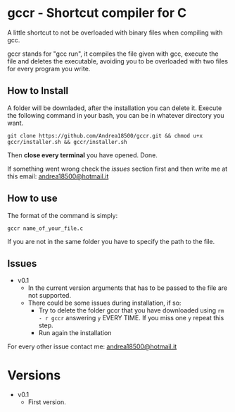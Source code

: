 # gccr - Shortcut compiler for C
A little shortcut to not be overloaded with binary files when compiling with gcc.

gccr stands for "gcc run", it compiles the file given with gcc, execute the file and deletes the executable, avoiding you to be overloaded with two files for every program you write.

## How to Install
A folder will be downladed, after the installation you can delete it.
Execute the following command in your bash, you can be in whatever directory you want.
```
git clone https://github.com/Andrea18500/gccr.git && chmod u+x gccr/installer.sh && gccr/installer.sh
```
Then **close every terminal** you have opened.
Done.

If something went wrong check the *issues* section first and then write me at this email: andrea18500@hotmail.it

## How to use
The format of the command is simply:
```
gccr name_of_your_file.c
```
If you are not in the same folder you have to specify the path to the file.

## Issues
- v0.1
  - In the current version arguments that has to be passed to the file are not   supported.
  - There could be some issues during installation, if so:
    - Try to delete the folder gccr that you have downloaded using ```rm - r gccr``` answering ```y``` EVERY TIME. If you miss one ```y``` repeat this step.
    - Run again the installation

For every other issue contact me: andrea18500@hotmail.it

# Versions
- v0.1
  - First version.
